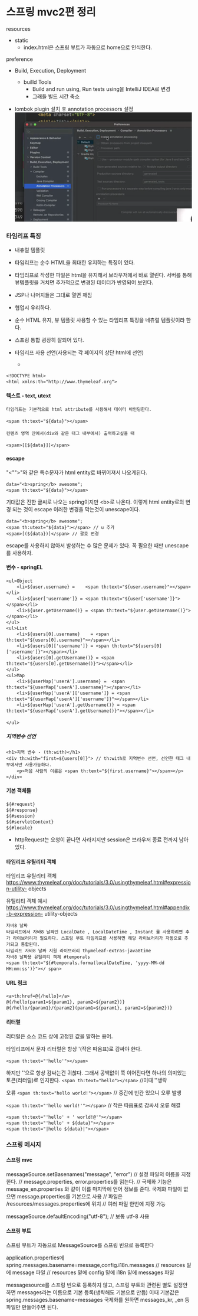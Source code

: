 # 스프링 mvc2편 정리

resources

- static
  - index.html은 스프링 부트가 자동으로 home으로 인식한다.

preference

- Build, Execution, Deployment

  - builld Tools
    - Build and run using, Run tests using을 IntelliJ IDEA로 변경
    - 그래들 빌드 시간 축소

- lombok plugin 설치 후 annotation processors 설정
  ![](/image/2022-01-02-15-43-56.png)

### 타임리프 특징

- 내츄럴 템플릿
- 타임리프는 순수 HTML을 최대한 유지하는 특징이 있다.
- 타임리프로 작성한 파일은 html을 유지해서 브라우저에서 바로 열린다. 서버를 통해 뷰템플릿을 거치면 추가적으로 변경된 데이터가 반영되어 보인다.
- JSP나 나머지들은 그대로 열면 깨짐
- 협업시 유리하다.
- 순수 HTML 유지, 뷰 템플릿 사용할 수 있는 타임리프 특징을 네츄럴 템플릿이라 한다.

- 스프링 통합 굉장히 잘되어 있다.
- 타임리프 사용 선언(사용되는 각 페이지의 상단 html에 선언)
  - <html xmlns:th="http://www.thymeleaf.org">

```
<!DOCTYPE html>
<html xmlns:th="http://www.thymeleaf.org">
```

#### 텍스트 - text, utext

```
타임리프는 기본적으로 html attribute를 사용해서 데이터 바인딩한다.

<span th:text="${data}"></span>

컨텐츠 영역 안에서(div와 같은 태그 내부에서) 출력하고싶을 때

<span>[[${data}]]</span>

```

#### escape

"<"">"와 같은 특수문자가 html entity로 바뀌어져서 나오게된다.

```
data="<b>spring</b> awesome";
<span th:text="${data}"></span>
```

기대값은 진한 글씨로 나오는 spring이지만
&lt;b&gt;로 나온다.
이렇게 html entity로의 변경 되는 것이 escape
이러한 변경을 막는것이 unescape이다.

```
data="<b>spring</b> awesome";
<span th:utext="${data}"></span> // u 추가
<span>[(${data})]</span> // 괄호 변경
```

escape를 사용하지 않아서 발생하는 수 많은 문제가 있다. 꼭 필요한 때만 unescape를 사용하자.

#### 변수 - springEL

```
<ul>Object
    <li>${user.username} =    <span th:text="${user.username}"></span></li>
    <li>${user['username']} = <span th:text="${user['username']}"></span></li>
    <li>${user.getUsername()} = <span th:text="${user.getUsername()}"></span></li>
</ul>
<ul>List
    <li>${users[0].username}    = <span th:text="${users[0].username}"></span></li>
    <li>${users[0]['username']} = <span th:text="${users[0]['username']}"></span></li>
    <li>${users[0].getUsername()} = <span th:text="${users[0].getUsername()}"></span></li>
</ul>
<ul>Map
    <li>${userMap['userA'].username} =  <span th:text="${userMap['userA'].username}"></span></li>
    <li>${userMap['userA']['username']} = <span th:text="${userMap['userA']['username']}"></span></li>
    <li>${userMap['userA'].getUsername()} = <span th:text="${userMap['userA'].getUsername()}"></span></li>

</ul>
```

##### 지역변수 선언

```
<h1>지역 변수 - (th:with)</h1>
<div th:with="first=${users[0]}"> // th:with로 지역변수 선언, 선언한 태그 내부에서만 사용가능하다.
    <p>처음 사람의 이름은 <span th:text="${first.username}"></span></p>
</div>
```

#### 기본 객체들

```
${#request}
${#response}
${#session}
${#servletContext}
${#locale}
```

- httpRequest는 요청이 끝나면 사라지지만 session은 브라우저 종료 전까지 남아있다.

#### 타임리프 유틸리티 객체

타임리프 유틸리티 객체
https://www.thymeleaf.org/doc/tutorials/3.0/usingthymeleaf.html#expression-utility- objects

유틸리티 객체 예시
https://www.thymeleaf.org/doc/tutorials/3.0/usingthymeleaf.html#appendix-b-expression- utility-objects

```
자바8 날짜
타임리프에서 자바8 날짜인 LocalDate , LocalDateTime , Instant 를 사용하려면 추가 라이브러리가 필요하다. 스프링 부트 타임리프를 사용하면 해당 라이브러리가 자동으로 추가되고 통합된다.
타임리프 자바8 날짜 지원 라이브러리 thymeleaf-extras-java8time
자바8 날짜용 유틸리티 객체 #temporals
<span th:text="${#temporals.forma(localDateTime, 'yyyy-MM-dd HH:mm:ss')}"></ span>
```

#### URL 링크

```
<a>th:href=@{/hello}</a>
@{/hello(param1=${param1}, param2=${param2})}
@{/hello/{param1}/{param2}(param1=${param1}, param2=${param2})}

```

#### 리터럴

리터럴은 소스 코드 상에 고정된 값을 말하는 용어.

타임리프에서 문자 리터럴은 항상 '(작은 따옴표)로 감싸야 한다.

`<span th:text="'hello'"></span>`

하지만 ''으로 항상 감싸는건 귀찮다.
그래서 공백없이 쭉 이어진다면 하나의 의미있는 토큰(리터럴)로 인지한다.
`<span th:text="hello"></span>` //이때 ''생략

오류
`<span th:text="hello world!"></span>` // 중간에 빈칸 있으니 오류 발생

`<span th:text="'hello world!'"></span>` // 작은 따옴표로 감싸서 오류 해결

```
<span th:text="'hello' + ' world!@'"></span>
<span th:text="'hello' + ${data}"></span>
<span th:text="|hello ${data}|"></span>
```

### 스프링 메시지

#### 스프링 mvc

messageSource.setBasenames("message", "error")
// 설정 파일의 이름을 지정한다.
// message.properties, error.properties를 읽는다.
// 국제화 기능은 message_en.properties 와 같이 이름 마지막에 언어 정보를 준다. 국제화 파일이 없으면 message.properties를 기본으로 사용
// 파일은 /resources/messages.properties에 위치
// 여러 파일 한번에 지정 가능

messageSource.defaultEncoding("utf-8");
// 보통 utf-8 사용

#### 스프링 부트

스프링 부트가 자동으로 MessageSource를 스프링 빈으로 등록한다

application.properties에
spring.messages.basename=message,config.i18n.messages
// resources 밑에 message 파일
// resources 밑에 config 밑에 i18n 밑에 messages 파일

messagesource를 스프링 빈으로 등록하지 않고, 스프링 부트와 관련된 별도 설정안하면 messages라는 이름으로 기본 등록(생략해도 기본으로 만듬)
이때 기본값은 spring.messages.basename=messages
국제화를 원하면 messages_kr, _en 등 파일만 만들어주면 된다.




